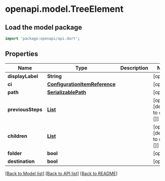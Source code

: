 # openapi.model.TreeElement

## Load the model package
```dart
import 'package:openapi/api.dart';
```

## Properties
Name | Type | Description | Notes
------------ | ------------- | ------------- | -------------
**displayLabel** | **String** |  | [optional] 
**ci** | [**ConfigurationItemReference**](ConfigurationItemReference.md) |  | [optional] 
**path** | [**SerializablePath**](SerializablePath.md) |  | [optional] 
**previousSteps** | [**List<ConfigurationItemReference>**](ConfigurationItemReference.md) |  | [optional] [default to const []]
**children** | [**List<TreeElement>**](TreeElement.md) |  | [optional] [default to const []]
**folder** | **bool** |  | [optional] 
**destination** | **bool** |  | [optional] 

[[Back to Model list]](../README.md#documentation-for-models) [[Back to API list]](../README.md#documentation-for-api-endpoints) [[Back to README]](../README.md)


